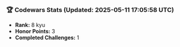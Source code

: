 ### 🏆 Codewars Stats (Updated: 2025-05-11 17:05:58 UTC)

- **Rank:** 8 kyu
- **Honor Points:** 3
- **Completed Challenges:** 1
